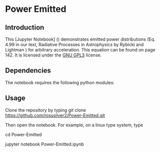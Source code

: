 # Power Emitted


## Introduction

This [Jupyter Notebook] () demonstrates emitted power distributions (Eq. 4.99 in our text, Radiative Processes in Astrophysics by Rybicki and Lightman ) for arbitrary acceleration. This equation can be found on page 142. It is licensed under the [GNU GPL3](https://www.gnu.org/licenses/gpl-3.0.en.html) license.

## Dependencies

The notebook requires the following python modules:



## Usage

Clone the repository by typing
git clone https://github.com/rosssilver2/Power-Emitted.git

Then open the notebook. For example, on a linux type system, type

cd Power-Emitted

jupyter notebook Power-Emitted.ipynb
